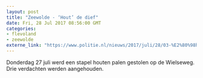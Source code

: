 ```yaml
---
layout: post
title: "Zeewolde - ‘Hout’ de dief"
date: Fri, 28 Jul 2017 08:56:00 GMT
categories: 
- flevoland 
- zeewolde 
externe_link: "https://www.politie.nl/nieuws/2017/juli/28/03-%E2%80%98hout%E2%80%99-de-dief.html"
---
```


Donderdag 27 juli werd een stapel houten palen gestolen op de Wielseweg. Drie verdachten werden aangehouden.
